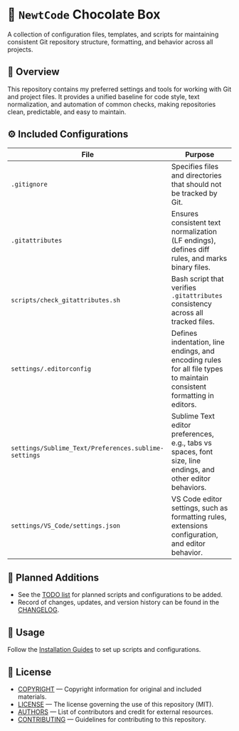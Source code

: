 # 🦎 `NewtCode` Chocolate Box

A collection of configuration files, templates, and scripts for maintaining consistent
Git repository structure, formatting, and behavior across all projects.

## 📖 Overview

This repository contains my preferred settings and tools for working with Git and project files.
It provides a unified baseline for code style, text normalization, and automation of common checks,
making repositories clean, predictable, and easy to maintain.

## ⚙️ Included Configurations

| File | Purpose |
|------|----------|
| `.gitignore` | Specifies files and directories that should not be tracked by Git. |
| `.gitattributes` | Ensures consistent text normalization (LF endings), defines diff rules, and marks binary files. |
| `scripts/check_gitattributes.sh` | Bash script that verifies `.gitattributes` consistency across all tracked files. |
| `settings/.editorconfig` | Defines indentation, line endings, and encoding rules for all file types to maintain consistent formatting in editors. |
| `settings/Sublime_Text/Preferences.sublime-settings` | Sublime Text editor preferences, e.g., tabs vs spaces, font size, line endings, and other editor behaviors. |
| `settings/VS_Code/settings.json` | VS Code editor settings, such as formatting rules, extensions configuration, and editor behavior. |

## 🧩 Planned Additions

- See the [TODO list](TODO) for planned scripts and configurations to be added.
- Record of changes, updates, and version history can be found in the [CHANGELOG](CHANGELOG).

## 🚀 Usage

Follow the [Installation Guides](INSTALL.md) to set up scripts and configurations.

## 🪪 License

- [COPYRIGHT](COPYRIGHT) — Copyright information for original and included materials.
- [LICENSE](LICENSE) — The license governing the use of this repository (MIT).
- [AUTHORS](AUTHORS) — List of contributors and credit for external resources.
- [CONTRIBUTING](CONTRIBUTING) — Guidelines for contributing to this repository.
